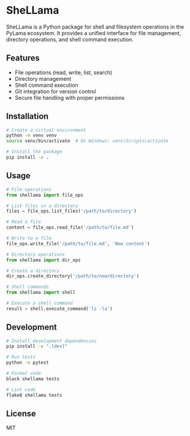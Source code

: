 # SheLLama

SheLLama is a Python package for shell and filesystem operations in the PyLama ecosystem. It provides a unified interface for file management, directory operations, and shell command execution.

## Features

- File operations (read, write, list, search)
- Directory management
- Shell command execution
- Git integration for version control
- Secure file handling with proper permissions

## Installation

```bash
# Create a virtual environment
python -m venv venv
source venv/bin/activate  # On Windows: venv\Scripts\activate

# Install the package
pip install -e .
```

## Usage

```python
# File operations
from shellama import file_ops

# List files in a directory
files = file_ops.list_files('/path/to/directory')

# Read a file
content = file_ops.read_file('/path/to/file.md')

# Write to a file
file_ops.write_file('/path/to/file.md', 'New content')

# Directory operations
from shellama import dir_ops

# Create a directory
dir_ops.create_directory('/path/to/new/directory')

# Shell commands
from shellama import shell

# Execute a shell command
result = shell.execute_command('ls -la')
```

## Development

```bash
# Install development dependencies
pip install -e ".[dev]"

# Run tests
python -m pytest

# Format code
black shellama tests

# Lint code
flake8 shellama tests
```

## License

MIT

